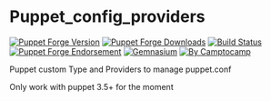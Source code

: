 Puppet_config_providers
=======================

[![Puppet Forge Version](http://img.shields.io/puppetforge/v/camptocamp/puppet_config_providers.svg)](https://forge.puppetlabs.com/camptocamp/puppet_config_providers)
[![Puppet Forge Downloads](http://img.shields.io/puppetforge/dt/camptocamp/puppet_config_providers.svg)](https://forge.puppetlabs.com/camptocamp/puppet_config_providers)
[![Build Status](https://img.shields.io/travis/camptocamp/puppet-puppet_config_providers/master.svg)](https://travis-ci.org/camptocamp/puppet-puppet_config_providers)
[![Puppet Forge Endorsement](https://img.shields.io/puppetforge/e/camptocamp/puppet_config_providers.svg)](https://forge.puppetlabs.com/camptocamp/puppet_config_providers)
[![Gemnasium](https://img.shields.io/gemnasium/camptocamp/puppet-puppet_config_providers.svg)](https://gemnasium.com/camptocamp/puppet-puppet_config_providers)
[![By Camptocamp](https://img.shields.io/badge/by-camptocamp-fb7047.svg)](http://www.camptocamp.com)

Puppet custom Type and Providers to manage puppet.conf

Only work with puppet 3.5+ for the moment
